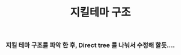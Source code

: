 ﻿---
layout: post
title: 지킬테마 구조
thinking: true
---

### 지킬 테마 구조를 파악 한 후, Direct tree 를 나눠서 수정해 할듯....